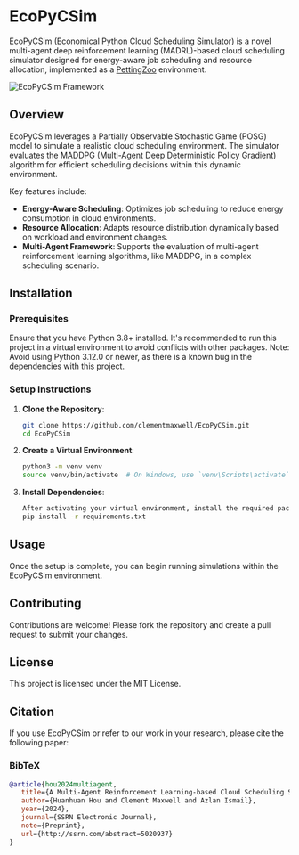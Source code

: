 # EcoPyCSim
EcoPyCSim (Economical Python Cloud Scheduling Simulator) is a novel multi-agent deep reinforcement learning (MADRL)-based cloud scheduling simulator designed for energy-aware job scheduling and resource allocation, implemented as a [PettingZoo](https://github.com/Farama-Foundation/PettingZoo) environment.

![EcoPyCSim Framework](https://github.com/user-attachments/assets/dd577dde-f15e-4212-a06e-4ca3765886ef)

## Overview
EcoPyCSim leverages a Partially Observable Stochastic Game (POSG) model to simulate a realistic cloud scheduling environment. The simulator evaluates the MADDPG (Multi-Agent Deep Deterministic Policy Gradient) algorithm for efficient scheduling decisions within this dynamic environment.

Key features include:
- **Energy-Aware Scheduling**: Optimizes job scheduling to reduce energy consumption in cloud environments.
- **Resource Allocation**: Adapts resource distribution dynamically based on workload and environment changes.
- **Multi-Agent Framework**: Supports the evaluation of multi-agent reinforcement learning algorithms, like MADDPG, in a complex scheduling scenario.

## Installation

### Prerequisites
Ensure that you have Python 3.8+ installed. It's recommended to run this project in a virtual environment to avoid conflicts with other packages.
Note: Avoid using Python 3.12.0 or newer, as there is a known bug in the dependencies with this project.

### Setup Instructions

1. **Clone the Repository**:
   ```bash
   git clone https://github.com/clementmaxwell/EcoPyCSim.git
   cd EcoPyCSim

2. **Create a Virtual Environment**:
   ```bash
   python3 -m venv venv
   source venv/bin/activate  # On Windows, use `venv\Scripts\activate`

4. **Install Dependencies**:
   ```bash
   After activating your virtual environment, install the required packages:
   pip install -r requirements.txt

## Usage
Once the setup is complete, you can begin running simulations within the EcoPyCSim environment.

## Contributing
Contributions are welcome! Please fork the repository and create a pull request to submit your changes.

## License
This project is licensed under the MIT License.

## Citation
If you use EcoPyCSim or refer to our work in your research, please cite the following paper:

### BibTeX
```bibtex
@article{hou2024multiagent,
   title={A Multi-Agent Reinforcement Learning-based Cloud Scheduling Simulator for Energy-Aware Job Scheduling and Resource Allocation},
   author={Huanhuan Hou and Clement Maxwell and Azlan Ismail},
   year={2024},
   journal={SSRN Electronic Journal},
   note={Preprint},
   url={http://ssrn.com/abstract=5020937}
}
